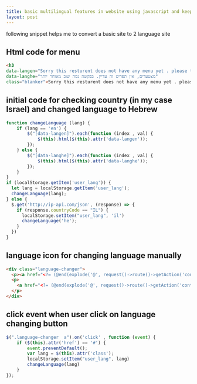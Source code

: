 ```yaml
---
title: basic multilingual features in website using javascript and keep language persist using local storage
layout: post
---
```

following snippet helps me to convert a basic site to 2 language site 

## Html code for menu
~~~html
<h3
data-langen="Sorry this resturent does not have any menu yet . please try again later"
data-langhe="מצטערים, אין תפריט זה עדיין. בבקשה נסה שוב מאוחר יותר"
class="blanker">Sorry this resturent does not have any menu yet . please try again later </h3>

~~~

## initial code for checking country (in my case Israel) and changed language to Hebrew
~~~js
function changeLanguage (lang) {
    if (lang == 'en') {
        $("[data-langen]").each(function (index , val) {
            $(this).html($(this).attr('data-langen'));
        });
    } else {
        $("[data-langhe]").each(function (index , val) {
            $(this).html($(this).attr('data-langhe'));
        });
    }
}
if (localStorage.getItem('user_lang')) {
  let lang = localStorage.getItem('user_lang');
  changeLanguage(lang);
} else {
  $.get('http://ip-api.com/json', (response) => {
  	if (response.countryCode == "IL") {
      localStorage.setItem("user_lang", 'il')
      changeLanguage('he');
  	}
  })
}
~~~

## language icon for changing language manually 

~~~html
<div class="language-changer">
  <p><a href="<?= (@end(explode('@', request()->route()->getAction('controller'))) == 'catmenu') ? action('frontEndController@language', ['lan' => 'en']) : '#'; ?>" class="en"><img src="{{ asset('img/en.png') }}" alt="Language icon is not available"></a></p>
  <p>
    <a href="<?= (@end(explode('@', request()->route()->getAction('controller'))) == 'catmenu') ? action('frontEndController@language', ['lan' => 'he']) : '#'; ?>" class="il"><img src="{{ asset('img/il.png') }}" alt="Language icon is not available"></a>
  </p>
</div>
~~~

## click event when user click on language changing button

~~~js
$(".language-changer  a").on('click' , function (event) {
    if ($(this).attr('href') == '#') {
        event.preventDefault();
        var lang = $(this).attr('class');
        localStorage.setItem("user_lang", lang)
        changeLanguage(lang)
    }
});
~~~


